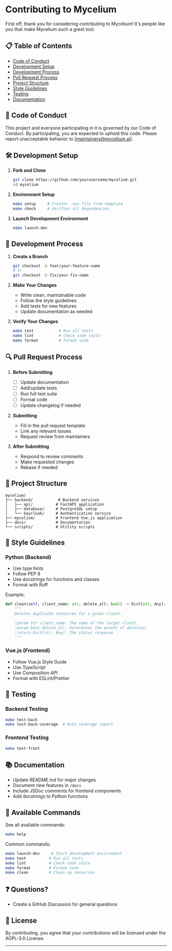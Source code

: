 # Contributing to Mycelium

First off, thank you for considering contributing to Mycelium! It's people like you that make Mycelium such a great tool. 

## 📋 Table of Contents

- [Code of Conduct](#code-of-conduct)
- [Development Setup](#development-setup)
- [Development Process](#development-process)
- [Pull Request Process](#pull-request-process)
- [Project Structure](#project-structure)
- [Style Guidelines](#style-guidelines)
- [Testing](#testing)
- [Documentation](#documentation)

## 🤝 Code of Conduct

This project and everyone participating in it is governed by our Code of Conduct. By participating, you are expected to uphold this code. Please report unacceptable behavior to [maintainers@mycelium.ai].

## 🛠️ Development Setup

1. **Fork and Clone**
   ```bash
   git clone https://github.com/yourusername/mycelium.git
   cd mycelium
   ```

2. **Environment Setup**
   ```bash
   make setup     # Creates .env file from template
   make check     # Verifies all dependencies
   ```

3. **Launch Development Environment**
   ```bash
   make launch-dev
   ```

## 🔄 Development Process

1. **Create a Branch**
   ```bash
   git checkout -b feat/your-feature-name
   # or
   git checkout -b fix/your-fix-name
   ```

2. **Make Your Changes**
   - Write clean, maintainable code
   - Follow the style guidelines
   - Add tests for new features
   - Update documentation as needed

3. **Verify Your Changes**
   ```bash
   make test           # Run all tests
   make lint           # Check code style
   make format         # Format code
   ```

## 🔍 Pull Request Process

1. **Before Submitting**
   - [ ] Update documentation
   - [ ] Add/update tests
   - [ ] Run full test suite
   - [ ] Format code
   - [ ] Update changelog if needed

2. **Submitting**
   - Fill in the pull request template
   - Link any relevant issues
   - Request review from maintainers

3. **After Submitting**
   - Respond to review comments
   - Make requested changes
   - Rebase if needed

## 📁 Project Structure

```
mycelium/
├── backend/           # Backend services
│   ├── api/          # FastAPI application
│   ├── database/     # PostgreSQL setup
│   └── keycloak/     # Authentication service
├── mycelium/         # Frontend Vue.js application
├── docs/             # Documentation
└── scripts/          # Utility scripts
```

## 📝 Style Guidelines

### Python (Backend)
- Use type hints
- Follow PEP 8
- Use docstrings for functions and classes
- Format with Ruff

Example:
```python
def clean(self, client_name: str, delete_all: bool) -> Dict[str, Any]:
    """
    Deletes duplicate resources for a given client.

    :param str client_name: The name of the target client.
    :param bool delete_all: Determines the extent of deletion.
    :return Dict[str, Any]: The status response
    """
```

### Vue.js (Frontend)
- Follow Vue.js Style Guide
- Use TypeScript
- Use Composition API
- Format with ESLint/Prettier

## 🧪 Testing

### Backend Testing
```bash
make test-back
make test-back-coverage  # With coverage report
```

### Frontend Testing
```bash
make test-front
```

## 📚 Documentation

- Update README.md for major changes
- Document new features in `/docs`
- Include JSDoc comments for frontend components
- Add docstrings to Python functions

## 🚀 Available Commands

See all available commands:
```bash
make help
```

Common commands:
```bash
make launch-dev     # Start development environment
make test          # Run all tests
make lint          # Check code style
make format        # Format code
make clean         # Clean up resources
```

## ❓ Questions?

- Create a GitHub Discussion for general questions

## 📜 License

By contributing, you agree that your contributions will be licensed under the AGPL-3.0 License.

---
